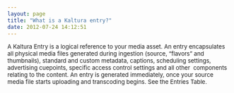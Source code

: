 ```yaml
---
layout: page
title: "What is a Kaltura entry?"
date: 2012-07-24 14:12:51
---
```


<span style="font-size: small;">A Kaltura Entry is a logical reference to your media asset. An entry encapsulates all physical media files generated during ingestion (source, “flavors” and thumbnails), standard and custom metadata, captions, scheduling settings, advertising cuepoints, specific access control settings and all other  components relating to the content. An entry is generated immediately, once your source media file starts uploading and transcoding begins. See the Entries Table.</span>